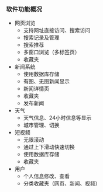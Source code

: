 ### 软件功能概况

- 网页浏览
  - 支持网址直接访问、搜索访问
  - 搜索记录及管理
  - 搜索推荐
  - 多窗口浏览（多标签页）
  - 收藏夹
- 新闻系统
  - 使用数据库存储
  - 有图、无图新闻显示
  - 新闻详情页
  - 收藏夹
  - 发布新闻
- 天气
  - 天气信息、24小时信息等显示
  - 城市管理、切换
- 短视频
  - 无限滚动
  - 通过上下滑动快速切换
  - 使用数据库存储
  - 收藏夹
- 用户
  - 个人信息修改、查看
  - 分类收藏夹（网页、新闻、视频）